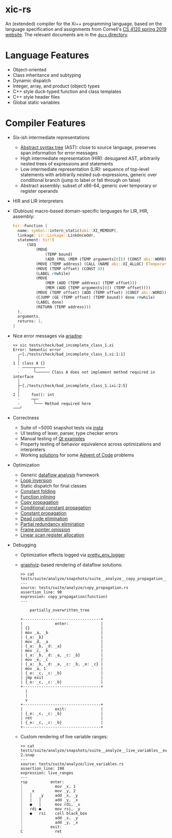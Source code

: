 # xic-rs

An (extended) compiler for the Xi++ programming language, based on the language
specification and assignments from Cornell's [CS 4120 spring 2019 website](https://www.cs.cornell.edu/courses/cs4120/2019sp/).
The relevant documents are in the [`docs` directory](docs).

# Language Features

- Object-oriented
- Class inheritance and subtyping
- Dynamic dispatch
- Integer, array, and product (object) types
- C++ style duck-typed function and class templates
- C++ style header files
- Global static variables

# Compiler Features

- Six-ish intermediate representations
  - [Abstract syntax tree](https://en.wikipedia.org/wiki/Abstract_syntax_tree) (AST):
    close to source language, preserves span information for error messages
  - High intermediate representation (HIR):
    desugared AST, arbitrarily nested trees of expressions and statements
  - Low intermediate representation (LIR):
    sequence of top-level statements with arbitrarily nested sub-expressions,
    generic over conditional branch (jump to label or fall through on false)
  - Abstract assembly:
    subset of x86-64, generic over temporary or register operands

- HIR and LIR interpreters

- (Dubious) macro-based domain-specific languages for LIR, HIR, assembly:

  ```rust
  hir::Function {
    name: symbol::intern_static(abi::XI_MEMDUP),
    linkage: ir::Linkage::LinkOnceOdr,
    statement: hir!(
        (SEQ
            (MOVE
                (TEMP bound)
                (ADD (MUL (MEM (TEMP arguments[0])) (CONST abi::WORD)) (CONST abi::WORD)))
            (MOVE (TEMP address) (CALL (NAME abi::XI_ALLOC) (Temporary::fresh_returns(1)) (TEMP bound)))
            (MOVE (TEMP offset) (CONST 0))
            (LABEL r#while)
            (MOVE
                (MEM (ADD (TEMP address) (TEMP offset)))
                (MEM (ADD (TEMP arguments[0]) (TEMP offset))))
            (MOVE (TEMP offset) (ADD (TEMP offset) (CONST abi::WORD)))
            (CJUMP (GE (TEMP offset) (TEMP bound)) done r#while)
            (LABEL done)
            (RETURN (TEMP address)))
    ),
    arguments,
    returns: 1,
  }
  ```

- Nice error messages via [ariadne](https://github.com/zesterer/ariadne):

  ```text
  >> xic tests/check/bad_incomplete_class_1.xi
  Error: Semantic error
    ╭─[./tests/check/bad_incomplete_class_1.xi:1:1]
    │
  1 │ class A {}
    · ─────┬────
    ·      ╰────── Class A does not implement method required in interface
    │
    ├─[./tests/check/bad_incomplete_class_1.ixi:2:5]
    │
  2 │     foo(): int
    ·     ─┬─
    ·      ╰─── Method required here
  ───╯
  ```

- Correctness
  - Suite of ~5000 snapshot tests via [insta](https://insta.rs/)
  - UI testing of lexer, parser, type checker errors
  - Manual testing of [Qt examples](runtime-qt/examples)
  - Property testing of behavior equivalence across optimizations and interpreters
  - Working [solutions](tests/advent) for some [Advent of Code](http://adventofcode.com/) problems

- Optimization
  - Generic [dataflow analysis](https://en.wikipedia.org/wiki/Data-flow_analysis) framework
  - [Loop inversion](https://en.wikipedia.org/wiki/Loop_inversion)
  - Static dispatch for final classes
  - [Constant folding](https://en.wikipedia.org/wiki/Constant_folding)
  - [Function inlining](https://en.wikipedia.org/wiki/Inline_expansion)
  - [Copy propagation](https://en.wikipedia.org/wiki/Copy_propagation)
  - [Conditional constant propagation](https://www.cs.cornell.edu/courses/cs4120/2020sp/lectures/23ccp/lec23-sp19.pdf)
  - [Constant propagation](https://en.wikipedia.org/wiki/Constant_folding#Constant_propagation)
  - [Dead code elimination](https://en.wikipedia.org/wiki/Dead-code_elimination)
  - [Partial redundancy elimination](https://en.wikipedia.org/wiki/Partial-redundancy_elimination)
  - [Frame pointer omission](https://stackoverflow.com/questions/14666665/trying-to-understand-gcc-option-fomit-frame-pointer)
  - [Linear scan register allocation](http://web.cs.ucla.edu/~palsberg/course/cs132/linearscan.pdf)

- Debugging
  - Optimization effects logged via [pretty_env_logger](https://docs.rs/pretty_env_logger/latest/pretty_env_logger/)
  - [graphviz](https://graphviz.org/)-based rendering of dataflow solutions:

    ```text
    >> cat tests/suite/analyze/snapshots/suite__analyze__copy_propagation__partially_overwritten_tree.snap
    ---
    source: tests/suite/analyze/copy_propagation.rs
    assertion_line: 90
    expression: copy_propagation(function)
    ---

        partially_overwritten_tree

    +----------------------------------+
    |              enter:              |
    | {}                               |
    | mov _a, _b                       |
    | {_a: _b}                         |
    | mov _d, _a                       |
    | {_a: _b, _d: _a}                 |
    | mov _c, _b                       |
    | {_a: _b, _d: _a, _c: _b}         |
    | mov _e, _c                       |
    | {_a: _b, _d: _a, _c: _b, _e: _c} |
    | mov _a, 1                        |
    | {_e: _c, _c: _b}                 |
    | jmp exit                         |
    | {_e: _c, _c: _b}                 |
    +----------------------------------+
      |
      |
      v
    +----------------------------------+
    |              exit:               |
    | {_e: _c, _c: _b}                 |
    | ret                              |
    | {_e: _c, _c: _b}                 |
    +----------------------------------+
    ```
  - Custom rendering of live variable ranges:

    ```text
    >> cat tests/suite/analyze/snapshots/suite__analyze__live_variables__everything_is_meaningless_except_call-2.snap
    ---
    source: tests/suite/analyze/live_variables.rs
    assertion_line: 198
    expression: live_ranges
    ---
    rsp          enter:
    ┊              mov _x, 1
    ┊   _x         mov _y, 2
    ┊   |   _y     add _x, _y
    ┊   |   |      add _y, _x
    ┊   ●   |      mov rdi, _x
    ┊   rdi ●      mov rsi, _y
    ┊   ●   rsi    call black_box
    ┊              add _x, _y
    ┊              add _y, _x
    ┊            exit:
    C              ret
    ```
